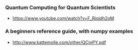 ### Quantum Computing for Quantum Scientists

-   https://www.youtube.com/watch?v=F_Riqjdh2oM

### A beginners reference guide, with numpy examples

-   http://www.kattemolle.com/other/QCinPY.pdf
